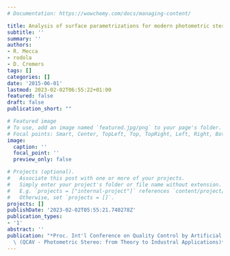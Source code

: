 ```yaml
---
# Documentation: https://wowchemy.com/docs/managing-content/

title: Analysis of surface parametrizations for modern photometric stereo modeling
subtitle: ''
summary: ''
authors:
- R. Mecca
- rodola
- D. Cremers
tags: []
categories: []
date: '2015-06-01'
lastmod: 2023-02-02T06:55:22+01:00
featured: false
draft: false
publication_short: ""

# Featured image
# To use, add an image named `featured.jpg/png` to your page's folder.
# Focal points: Smart, Center, TopLeft, Top, TopRight, Left, Right, BottomLeft, Bottom, BottomRight.
image:
  caption: ''
  focal_point: ''
  preview_only: false

# Projects (optional).
#   Associate this post with one or more of your projects.
#   Simply enter your project's folder or file name without extension.
#   E.g. `projects = ["internal-project"]` references `content/project/deep-learning/index.md`.
#   Otherwise, set `projects = []`.
projects: []
publishDate: '2023-02-02T05:55:21.740278Z'
publication_types:
- '1'
abstract: ''
publication: "*Proc. Int'l Conference on Quality Control by Artificial Vision Workshops\
  \ (QCAV - Photometric Stereo: from Theory to Industral Applications)*"
---
```

